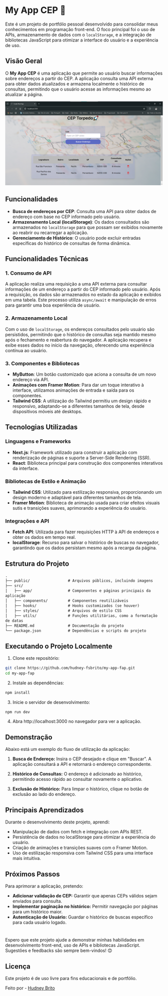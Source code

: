# My App CEP 🚀

Este é um projeto de portfólio pessoal desenvolvido para consolidar meus conhecimentos em programação front-end. O foco principal foi o uso de APIs, armazenamento de dados com o `localStorage`, e a integração de bibliotecas JavaScript para otimizar a interface do usuário e a experiência de uso.

## Visão Geral

O **My App CEP** é uma aplicação que permite ao usuário buscar informações sobre endereços a partir do CEP. A aplicação consulta uma API externa para obter dados atualizados e armazena localmente o histórico de consultas, permitindo que o usuário acesse as informações mesmo ao atualizar a página.


<div>
    <img src="./public/Captura-de-tela.png"/>
</div>


## Funcionalidades

- **Busca de endereços por CEP**: Consulta uma API para obter dados de endereço com base no CEP informado pelo usuário.
- **Armazenamento Local (localStorage)**: Os dados consultados são armazenados no `localStorage` para que possam ser exibidos novamente ao reabrir ou recarregar a aplicação.
- **Gerenciamento de Histórico**: O usuário pode excluir entradas específicas do histórico de consultas de forma dinâmica.

## Funcionalidades Técnicas

### 1. Consumo de API

A aplicação realiza uma requisição a uma API externa para consultar informações de um endereço a partir do CEP informado pelo usuário. Após a requisição, os dados são armazenados no estado da aplicação e exibidos em uma tabela. Este processo utiliza `async/await` e manipulação de erros para garantir uma boa experiência de usuário.

### 2. Armazenamento Local

Com o uso de `localStorage`, os endereços consultados pelo usuário são persistidos, permitindo que o histórico de consultas seja mantido mesmo após o fechamento e reabertura do navegador. A aplicação recupera e exibe esses dados no início da navegação, oferecendo uma experiência contínua ao usuário.

### 3. Componentes e Bibliotecas

- **MyButton**: Um botão customizado que aciona a consulta de um novo endereço via API.
- **Animações com Framer Motion**: Para dar um toque interativo à interface, utilizamos animações de entrada e saída para os componentes.
- **Tailwind CSS**: A utilização do Tailwind permitiu um design rápido e responsivo, adaptando-se a diferentes tamanhos de tela, desde dispositivos móveis até desktops.

## Tecnologias Utilizadas

### Linguagens e Frameworks
- **Next.js**: Framework utilizado para construir a aplicação com renderização de páginas e suporte a Server-Side Rendering (SSR).
- **React**: Biblioteca principal para construção dos componentes interativos da interface.

### Bibliotecas de Estilo e Animação
- **Tailwind CSS**: Utilizado para estilização responsiva, proporcionando um design moderno e adaptável para diferentes tamanhos de tela.
- **Framer Motion**: Biblioteca de animação usada para criar efeitos visuais sutis e transições suaves, aprimorando a experiência do usuário.

### Integrações e API
- **Fetch API**: Utilizada para fazer requisições HTTP à API de endereços e obter os dados em tempo real.
- **localStorage**: Recurso para salvar o histórico de buscas no navegador, garantindo que os dados persistam mesmo após a recarga da página.

## Estrutura do Projeto

```plaintext
.
├── public/                 # Arquivos públicos, incluindo imagens
├── src/
│   ├── app/                # Componentes e páginas principais da aplicação
│   ├── components/         # Componentes reutilizáveis
│   ├── hooks/              # Hooks customizados (se houver)
│   ├── styles/             # Arquivos de estilo CSS
│   ├── utils/              # Funções utilitárias, como a formatação de datas
├── README.md               # Documentação do projeto
└── package.json            # Dependências e scripts do projeto 
```

## Executando o Projeto Localmente
1. Clone este repositório:

```bash 
git clone https://github.com/hudney-fsbrito/my-app-fap.git
cd my-app-fap
```

2. Instale as dependências:
```bash
npm install
```
3. Inicie o servidor de desenvolvimento:
```bash
npm run dev
```
4. Abra http://localhost:3000 no navegador para ver a aplicação.

## Demonstração
Abaixo está um exemplo do fluxo de utilização da aplicação:

1. **Busca de Endereço:** Insira o CEP desejado e clique em "Buscar". A aplicação consultará a API e retornará o endereço correspondente.

2. **Histórico de Consultas:** O endereço é adicionado ao histórico, permitindo acesso rápido ao consultar novamente o aplicativo.

3. **Exclusão de Histórico:** Para limpar o histórico, clique no botão de exclusão ao lado do endereço.

## Principais Aprendizados

Durante o desenvolvimento deste projeto, aprendi:

- Manipulação de dados com fetch e integração com APIs REST.
- Persistência de dados no localStorage para otimizar a experiência do usuário.
- Criação de animações e transições suaves com o Framer Motion.
- Uso de estilização responsiva com Tailwind CSS para uma interface mais intuitiva.

## Próximos Passos

Para aprimorar a aplicação, pretendo:

- **Adicionar validação de CEP:** Garantir que apenas CEPs válidos sejam enviados para consulta.
- **Implementar paginação no histórico:** Permitir navegação por páginas para um histórico maior.
- **Autenticação de Usuário:** Guardar o histórico de buscas específico para cada usuário logado.

#

Espero que este projeto ajude a demonstrar minhas habilidades em desenvolvimento front-end, uso de APIs e bibliotecas JavaScript. Sugestões e feedbacks são sempre bem-vindos! 😊

## Licença
Este projeto é de uso livre para fins educacionais e de portfólio.

Feito por - [Hudney Brito](https://www.linkedin.com/feed/)